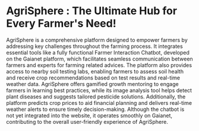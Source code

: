# AgriSphere : The Ultimate Hub for Every Farmer's Need!
AgriSphere is a comprehensive platform designed to empower farmers by addressing key challenges throughout the farming process. It integrates essential tools like a fully functional Farmer Interaction Chatbot, developed on the Gaianet platform, which facilitates seamless communication between farmers and experts for farming related advices. The platform also provides access to nearby soil testing labs, enabling farmers to assess soil health and receive crop recommendations based on test results and real-time weather data. AgriSphere offers gamified growth mentoring to engage farmers in learning best practices, while its image analysis tool helps detect plant diseases and suggests tailored pesticide solutions. Additionally, the platform predicts crop prices to aid financial planning and delivers real-time weather alerts to ensure timely decision-making. Although the chatbot is not yet integrated into the website, it operates smoothly on Gaianet, contributing to the overall user-friendly experience of AgriSphere.
